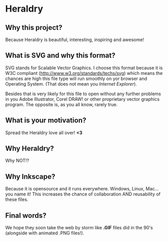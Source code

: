 Heraldry
========

Why this project?
-----------------
Because Heraldry is beautiful, interesting, inspiring and awesome!

What is SVG and why this format?
--------------------------------
SVG stands for Scalable Vector Graphics.
I choose this format because it is W3C compliant (http://www.w3.org/standards/techs/svg) which means the chances are high this file type will run smoothly on yor browser and Operating System. (That does not mean you _Internet Explorer_).

Besides that is very likely for this file to open without any further problems in you Adobe Illustrator, Corel DRAW! or other proprietary vector graphics program. The opposite is, as you all know, rarely true.

What is your motivation?
------------------------
Spread the Heraldry love all over! **<3**

Why Heraldry?
-------------
Why NOT!?

Why Inkscape?
-------------
Because it is opensource and it runs everywhere. Windows, Linux, Mac... you name it!
This increases the chance of collaboration AND reusability of these files.

Final words?
------------
We hope they soon take the web by storm like **.GIF** files did in the 90's (alongside with animated .PNG files!).